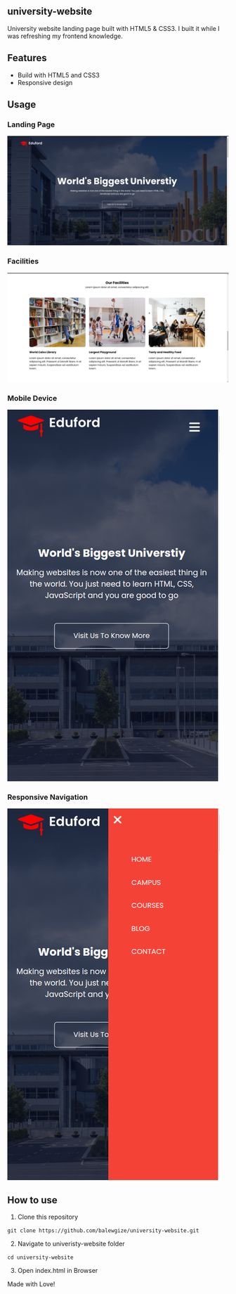 ## university-website

University website landing page built with HTML5 &amp; CSS3. I built it while I was refreshing my frontend knowledge.

## Features

- Build with HTML5 and CSS3
- Responsive design

## Usage

### Landing Page
![Alt text](images/hero.png?raw=true "Landing Page")

### Facilities
![Alt text](images/facilities.png?raw=true "Facilities")

### Mobile Device
![Alt text](images/mobile.png?raw=true "Mobile device")

### Responsive Navigation
![Alt text](images/nav.png?raw=true "Navigation")



## How to use

1. Clone this repository
```
git clone https://github.com/balewgize/university-website.git
```

2. Navigate to univeristy-website folder
```
cd university-website
```
3. Open index.html in Browser

Made with Love!
